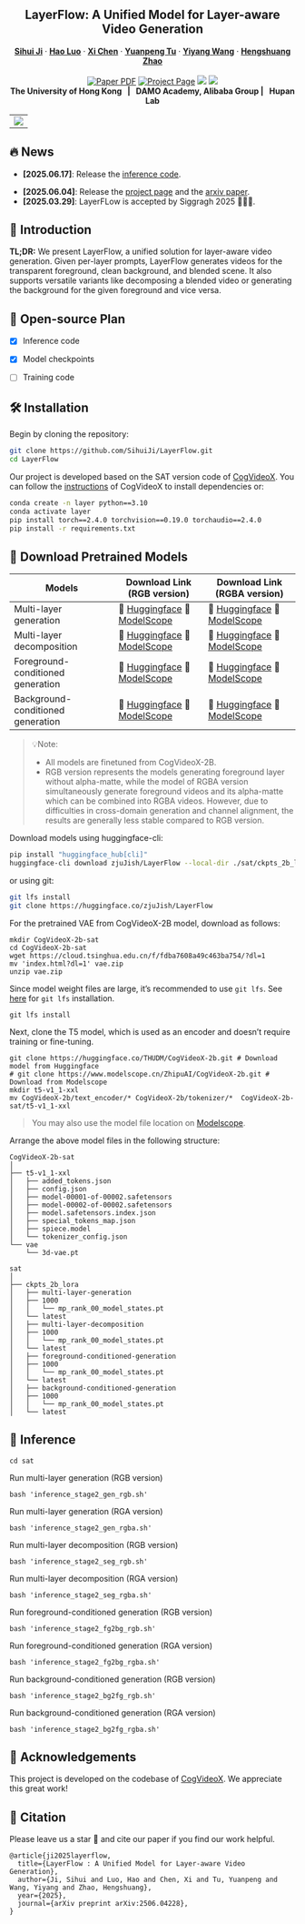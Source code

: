 <p align="center">

<!-- ### [<a href="" target="_blank">arXiv</a>] [<a href="" target="_blank">Project Page</a>] [<a href="" target="_blank">Model Weights</a>]
_**[Sihui Ji<sup>1,2*</sup>](https://sihuiji.github.io/), [Hao Luo<sup>2,3</sup>](https://menghanxia.github.io/), [Xi Chen<sup>1</sup>](https://xavierchen34.github.io/), [Yuanpeng Tu<sup>1</sup>](https://yuanpengtu.github.io/), [Yiyang Wang<sup>1</sup>](https://scholar.google.com/citations?user=nKr8TJwAAAAJ&hl=en), <br>[Hengshuang Zhao<sup>1†</sup>](https://hszhao.github.io/)**_
<br>
(*Work done during an internship at DAMO Academy, Alibaba Group †corresponding author)

<sup>1</sup>The University of Hong Kong, <sup>2</sup>DAMO Academy, Alibaba Group, <sup>3</sup>Hupan Lab.

</div> -->

  <h2 align="center">LayerFlow: A Unified Model for Layer-aware Video Generation</h2>
  <p align="center">
    <a href="https://sihuiji.github.io/"><strong>Sihui Ji</strong></a>
    ·
    <a href="https://scholar.google.com/citations?user=7QvWnzMAAAAJ&hl=zh-CN"><strong>Hao Luo</strong></a>
    ·
    <a href="https://xavierchen34.github.io/"><strong>Xi Chen</strong></a>
    ·
    <a href="https://yuanpengtu.github.io/"><strong>Yuanpeng Tu</strong></a>
    ·
    <a href="https://scholar.google.com/citations?user=nKr8TJwAAAAJ&hl=en"><strong>Yiyang Wang</strong></a>
    ·
    <a href="https://hszhao.github.io/"><strong>Hengshuang Zhao</strong></a>
    <br>
    <br>
        <a href="https://arxiv.org/abs/2506.04228"><img src='https://img.shields.io/badge/arXiv-LayerFlow-red' alt='Paper PDF'></a>
        <a href='https://sihuiji.github.io/LayerFlow-Page/'><img src='https://img.shields.io/badge/Project_Page-LayerFlow-green' alt='Project Page'></a>
        <a href=''><img src='https://img.shields.io/badge/ModelScope-Weights-yellow'></a>
        <a href='https://huggingface.co/zjuJish/LayerFlow'><img src='https://img.shields.io/badge/%F0%9F%A4%97%20Hugging%20Face-Weights-blue'></a>
        <!-- <a href='https://replicate.com/lucataco/anydoor'><img src='https://replicate.com/lucataco/anydoor/badge'></a> -->
    <br>
    <b>The University of Hong Kong &nbsp; | &nbsp;  DAMO Academy, Alibaba Group  | &nbsp;  Hupan Lab </b>
  </p>
  
  <table align="center">
    <tr>
    <td>
      <img src="./teaser.png">
    </td>
    </tr>
  </table>


<!-- <div align="center">
<div align="center" style="margin-top: 0px; margin-bottom: 0px;">
<img src=logo.png width="30%"/>
</div> -->

<!-- **Important Note:** This open-source repository is intended to provide a reference implementation. Due to the difference in the underlying T2V model's performance, the open-source version may not achieve the same performance as the model in our paper. If you'd like to use the best version of ReCamMaster, please upload your video to [this link](https://docs.google.com/forms/d/e/1FAIpQLSezOzGPbm8JMXQDq6EINiDf6iXn7rV4ozj6KcbQCSAzE8Vsnw/viewform?usp=dialog). Additionally, we are working on developing an online trial website. Please stay tuned to updates on the [Kling website](https://app.klingai.com/global/). -->

## 🔥 News
<!-- - __[2025.04.15]__: Please feel free to explore our related work, [SynCamMaster](https://github.com/KwaiVGI/SynCamMaster). -->
- __[2025.06.17]__: Release the [inference code](https://github.com/SihuiJi/LayerFlow?tab=readme-ov-file#inference).
<!-- and  [model checkpoint](https://huggingface.co/zjuJish/LayerFlow). -->
<!-- - __[2025.03.31]__: Release the [MultiCamVideo Dataset](https://huggingface.co/datasets/KwaiVGI/MultiCamVideo-Dataset).
- __[2025.03.31]__: We have sent the inference results to the first 1000 trial users. -->
- __[2025.06.04]__: Release the [project page](https://sihuiji.github.io/LayerFlow-Page/) and the [arxiv paper](https://arxiv.org/abs/2506.04228).
- __[2025.03.29]__: LayerFLow is accepted by Siggragh 2025 🎉🎉🎉.

  
## 📖 Introduction

**TL;DR:** We present LayerFlow, a unified solution for layer-aware video generation. Given per-layer prompts, LayerFlow generates videos for the transparent foreground, clean background, and blended scene. It also supports versatile variants like decomposing a blended video or generating the background for the given foreground and vice versa.  <br>

<!-- https://github.com/user-attachments/assets/52455e86-1adb-458d-bc37-4540a65a60d4 -->

<!-- ## 🚀 Trail: Try ReCamMaster with Your Own Videos

**Update:** We are actively processing the videos uploaded by users. So far, we have sent the inference results to the email addresses of the first **1256** testers. You should receive an email titled "Inference Results of ReCamMaster" from either jianhongbai@zju.edu.cn or cpurgicn@gmail.com. Please also check your spam folder, and let us know if you haven't received the email after a long time. If you enjoyed the videos we created, please consider giving us a star 🌟.

**You can try out our ReCamMaster by uploading your own video to [this link](https://docs.google.com/forms/d/e/1FAIpQLSezOzGPbm8JMXQDq6EINiDf6iXn7rV4ozj6KcbQCSAzE8Vsnw/viewform?usp=dialog), which will generate a video with camera movements along a new trajectory.** We will send the mp4 file generated by ReCamMaster to your inbox as soon as possible. For camera movement trajectories, we offer 10 basic camera trajectories as follows:

| Index       | Basic Trajectory                  |
|-------------------|-----------------------------|
| 1    | Pan Right                   |
| 2 | Pan Left                    |
| 3 | Tilt Up                     |
| 4 | Tilt Down                   |
| 5 | Zoom In                     |
| 6 | Zoom Out                    |
| 7 | Translate Up (with rotation)   |
| 8 | Translate Down (with rotation) |
| 9 | Arc Left (with rotation)    |
| 10 | Arc Right (with rotation)   |

If you would like to use ReCamMaster as a baseline and need qualitative or quantitative comparisons, please feel free to drop an email to [jianhongbai@zju.edu.cn](mailto:jianhongbai@zju.edu.cn). We can assist you with batch inference of our model. -->

## 📑 Open-source Plan

- [x] Inference code
- [x] Model checkpoints
- [ ] Training code


## 🛠️ Installation
Begin by cloning the repository:
```sh
git clone https://github.com/SihuiJi/LayerFlow.git
cd LayerFlow
```

Our project is developed based on the SAT version code of [CogVideoX](https://github.com/THUDM/CogVideo?tab=readme-ov-file#sat). You can follow the [instructions](https://github.com/THUDM/CogVideo/blob/main/sat/README.md) of CogVideoX to install dependencies or: <br> 

```bash
conda create -n layer python==3.10
conda activate layer
pip install torch==2.4.0 torchvision==0.19.0 torchaudio==2.4.0
pip install -r requirements.txt
```

## 🧱 Download Pretrained Models


| Models       | Download Link (RGB version)                                                                                                                                           |    Download Link (RGBA version)                      |
|--------------|---------------------------------------------------------------------------------------------------------------------------------------------------------|-------------------------------|
| Multi-layer generation      | 🤗 [Huggingface](https://huggingface.co/zjuJish/LayerFlow/tree/main/multi-layer-generation-rgb)      🤖 [ModelScope]()             | 🤗 [Huggingface](https://huggingface.co/zjuJish/LayerFlow/tree/main/multi-layer-generation-rgba)      🤖 [ModelScope]()
| Multi-layer decomposition | 🤗 [Huggingface](https://huggingface.co/zjuJish/LayerFlow/tree/main/multi-layer-decomposition-rgb)    🤖 [ModelScope]()     | 🤗 [Huggingface](https://huggingface.co/zjuJish/LayerFlow/tree/main/multi-layer-decomposition-rgba)      🤖 [ModelScope]()
| Foreground-conditioned generation | 🤗 [Huggingface](https://huggingface.co/zjuJish/LayerFlow/tree/main/foreground-conditioned-generation-rgb)    🤖 [ModelScope]()     | 🤗 [Huggingface](https://huggingface.co/zjuJish/LayerFlow/tree/main/foreground-conditioned-generation-rgba)      🤖 [ModelScope]()
| Background-conditioned generation     | 🤗 [Huggingface](https://huggingface.co/zjuJish/LayerFlow/tree/main/background-conditioned-generation-rgb)     🤖 [ModelScope]()            | 🤗 [Huggingface](https://huggingface.co/zjuJish/LayerFlow/tree/main/background-conditioned-generation-rgba)      🤖 [ModelScope]()        


> 💡Note: 
> * All models are finetuned from CogVideoX-2B.
> * RGB version represents the models generating foreground layer without alpha-matte, while the model of RGBA version simultaneously generate foreground videos and its alpha-matte which can be combined into RGBA videos.
However, due to difficulties in cross-domain generation and channel alignment, the results are generally less stable compared to RGB version.

Download models using huggingface-cli:
``` sh
pip install "huggingface_hub[cli]"
huggingface-cli download zjuJish/LayerFlow --local-dir ./sat/ckpts_2b_lora
```
or using git:
``` sh
git lfs install
git clone https://huggingface.co/zjuJish/LayerFlow
```

<!-- Download models using modelscope-cli:
``` sh
pip install modelscope
modelscope download zjuhuijun/CogVideo --local_dir ./sat/ckpts_2b_lora
``` -->
For the pretrained VAE from CogVideoX-2B model, download as follows:

```
mkdir CogVideoX-2b-sat
cd CogVideoX-2b-sat
wget https://cloud.tsinghua.edu.cn/f/fdba7608a49c463ba754/?dl=1
mv 'index.html?dl=1' vae.zip
unzip vae.zip
```

<!-- Arrange the model files in the following structure:

```
.
├── transformer
│   ├── 1000 (or 1)
│   │   └── mp_rank_00_model_states.pt
│   └── latest
└── vae
    └── 3d-vae.pt
``` -->

Since model weight files are large, it’s recommended to use `git lfs`.
See [here](https://github.com/git-lfs/git-lfs?tab=readme-ov-file#installing) for `git lfs` installation.

```
git lfs install
```

Next, clone the T5 model, which is used as an encoder and doesn’t require training or fine-tuning.

```
git clone https://huggingface.co/THUDM/CogVideoX-2b.git # Download model from Huggingface
# git clone https://www.modelscope.cn/ZhipuAI/CogVideoX-2b.git # Download from Modelscope
mkdir t5-v1_1-xxl
mv CogVideoX-2b/text_encoder/* CogVideoX-2b/tokenizer/*  CogVideoX-2b-sat/t5-v1_1-xxl
```

> You may also use the model file location on [Modelscope](https://modelscope.cn/models/ZhipuAI/CogVideoX-2b).

Arrange the above model files in the following structure:

```
CogVideoX-2b-sat
│
├── t5-v1_1-xxl
│   ├── added_tokens.json
│   ├── config.json
│   ├── model-00001-of-00002.safetensors
│   ├── model-00002-of-00002.safetensors
│   ├── model.safetensors.index.json
│   ├── special_tokens_map.json
│   ├── spiece.model
│   └── tokenizer_config.json
└── vae
    └── 3d-vae.pt

sat
│
├── ckpts_2b_lora
│   ├── multi-layer-generation
│   ├── 1000
│   │   └── mp_rank_00_model_states.pt
│   └── latest
│   ├── multi-layer-decomposition
│   ├── 1000
│   │   └── mp_rank_00_model_states.pt
│   └── latest
│   ├── foreground-conditioned-generation
│   ├── 1000
│   │   └── mp_rank_00_model_states.pt
│   └── latest
│   ├── background-conditioned-generation
│   ├── 1000
│   │   └── mp_rank_00_model_states.pt
│   └── latest

```

<!-- ```
│   ├── 1000 (or 1)
│   │   └── mp_rank_00_model_states.pt
│   └── latest
``` -->


## 🔑 Inference

```
cd sat
```

Run multi-layer generation (RGB version)

```
bash 'inference_stage2_gen_rgb.sh'
```

Run multi-layer generation (RGA version)

```
bash 'inference_stage2_gen_rgba.sh'
```

Run multi-layer decomposition (RGB version)

```
bash 'inference_stage2_seg_rgb.sh'
```

Run multi-layer decomposition (RGA version)

```
bash 'inference_stage2_seg_rgba.sh'
```

Run foreground-conditioned generation (RGB version)

```
bash 'inference_stage2_fg2bg_rgb.sh'
```

Run foreground-conditioned generation (RGA version)

```
bash 'inference_stage2_fg2bg_rgba.sh'
```

Run background-conditioned generation (RGB version)

```
bash 'inference_stage2_bg2fg_rgb.sh'
```

Run background-conditioned generation (RGA version)

```
bash 'inference_stage2_bg2fg_rgba.sh'
```


<!-- ## ⚙️ Code: ReCamMaster + Wan2.1 (Inference & Training)
The model utilized in our paper is an internally developed T2V model, not [Wan2.1](https://github.com/Wan-Video/Wan2.1). Due to company policy restrictions, we are unable to open-source the model used in the paper. Consequently, we migrated ReCamMaster to Wan2.1 to validate the effectiveness of our method. Due to differences in the underlying T2V model, you may not achieve the same results as demonstrated in the demo.
### Inference
Step 1: Set up the environment

[DiffSynth-Studio](https://github.com/modelscope/DiffSynth-Studio) requires Rust and Cargo to compile extensions. You can install them using the following command:
```shell
curl --proto '=https' --tlsv1.2 -sSf [https://sh.rustup.rs](https://sh.rustup.rs/) | sh
. "$HOME/.cargo/env"
```

Install [DiffSynth-Studio](https://github.com/modelscope/DiffSynth-Studio):
```shell
git clone https://github.com/KwaiVGI/ReCamMaster.git
cd ReCamMaster
pip install -e .
```

Step 2: Download the pretrained checkpoints
1. Download the pre-trained Wan2.1 models

```shell
cd ReCamMaster
python download_wan2.1.py
```
2. Download the pre-trained ReCamMaster checkpoint

Please download from [huggingface](https://huggingface.co/KwaiVGI/ReCamMaster-Wan2.1/blob/main/step20000.ckpt) and place it in ```models/ReCamMaster/checkpoints```.

Step 3: Test the example videos
```shell
python inference_recammaster.py --cam_type 1
```

Step 4: Test your own videos

If you want to test your own videos, you need to prepare your test data following the structure of the ```example_test_data``` folder. This includes N mp4 videos, each with at least 81 frames, and a ```metadata.csv``` file that stores their paths and corresponding captions. You can refer to the [Prompt Extension section](https://github.com/Wan-Video/Wan2.1?tab=readme-ov-file#2-using-prompt-extension) in Wan2.1 for guidance on preparing video captions. 

```shell
python inference_recammaster.py --cam_type 1 --dataset_path path/to/your/data
```

We provide several preset camera types, as shown in the table below. Additionally, you can generate new trajectories for testing.

| cam_type       | Trajectory                  |
|-------------------|-----------------------------|
| 1    | Pan Right                   |
| 2 | Pan Left                    |
| 3 | Tilt Up                     |
| 4 | Tilt Down                   |
| 5 | Zoom In                     |
| 6 | Zoom Out                    |
| 7 | Translate Up (with rotation)   |
| 8 | Translate Down (with rotation) |
| 9 | Arc Left (with rotation)    |
| 10 | Arc Right (with rotation)   |

### Training

Step 1: Set up the environment

```shell
pip install lightning pandas websockets
```

Step 2: Prepare the training dataset

1. Download the [MultiCamVideo dataset](https://huggingface.co/datasets/KwaiVGI/MultiCamVideo-Dataset).

2. Extract VAE features

```shell
CUDA_VISIBLE_DEVICES="0,1,2,3,4,5,6,7" python train_recammaster.py   --task data_process   --dataset_path path/to/the/MultiCamVideo/Dataset   --output_path ./models   --text_encoder_path "models/Wan-AI/Wan2.1-T2V-1.3B/models_t5_umt5-xxl-enc-bf16.pth"   --vae_path "models/Wan-AI/Wan2.1-T2V-1.3B/Wan2.1_VAE.pth"   --tiled   --num_frames 81   --height 480   --width 832 --dataloader_num_workers 2
```

3. Generate Captions for Each Video

You can use video caption tools like [LLaVA](https://github.com/haotian-liu/LLaVA) to generate captions for each video and store them in the ```metadata.csv``` file.

Step 3: Training
```shell
CUDA_VISIBLE_DEVICES="0,1,2,3,4,5,6,7" python train_recammaster.py   --task train  --dataset_path recam_train_data   --output_path ./models/train   --dit_path "models/Wan-AI/Wan2.1-T2V-1.3B/diffusion_pytorch_model.safetensors"   --steps_per_epoch 8000   --max_epochs 100   --learning_rate 1e-4   --accumulate_grad_batches 1   --use_gradient_checkpointing  --dataloader_num_workers 4
```
We do not explore the optimal set of hyper-parameters and train with a batch size of 1 on each GPU. You may achieve better model performance by adjusting hyper-parameters such as the learning rate and increasing the batch size.

Step 4: Test the model

```shell
python inference_recammaster.py --cam_type 1 --ckpt_path path/to/the/checkpoint
``` -->

<!-- ## 📷 Dataset: MultiCamVideo Dataset
### 1. Dataset Introduction

**TL;DR:** The MultiCamVideo Dataset is a multi-camera synchronized video dataset rendered using Unreal Engine 5. It includes synchronized multi-camera videos and their corresponding camera trajectories. The MultiCamVideo Dataset can be valuable in fields such as camera-controlled video generation, synchronized video production, and 3D/4D reconstruction. If you are looking for synchronized videos captured with stationary cameras, please explore our [SynCamVideo Dataset](https://github.com/KwaiVGI/SynCamMaster).

https://github.com/user-attachments/assets/6fa25bcf-1136-43be-8110-b527638874d4

The MultiCamVideo Dataset is a multi-camera synchronized video dataset rendered using Unreal Engine 5. It includes synchronized multi-camera videos and their corresponding camera trajectories.
It consists of 13.6K different dynamic scenes, each captured by 10 cameras, resulting in a total of 136K videos. Each dynamic scene is composed of four elements: {3D environment, character, animation, camera}. Specifically, we use animation to drive the character, 
and position the animated character within the 3D environment. Then, Time-synchronized cameras are set up to move along predefined trajectories to render the multi-camera video data.
<p align="center">
  <img src="https://github.com/user-attachments/assets/107c9607-e99b-4493-b715-3e194fcb3933" alt="Example Image" width="70%">
</p>

**3D Environment:** We collect 37 high-quality 3D environments assets from [Fab](https://www.fab.com). To minimize the domain gap between rendered data and real-world videos, we primarily select visually realistic 3D scenes, while choosing a few stylized or surreal 3D scenes as a supplement. To ensure data diversity, the selected scenes cover a variety of indoor and outdoor settings, such as city streets, shopping malls, cafes, office rooms, and the countryside.

**Character:** We collect 66 different human 3D models as characters from [Fab](https://www.fab.com) and [Mixamo](https://www.mixamo.com).

**Animation:** We collect 93 different animations from [Fab](https://www.fab.com) and [Mixamo](https://www.mixamo.com), including common actions such as waving, dancing, and cheering. We use these animations to drive the collected characters and create diverse datasets through various combinations.

**Camera:** To ensure camera movements are diverse and closely resemble real-world distributions, we create a wide range of camera trajectories and parameters to cover various situations. To achieve this by designing rules to batch-generate random camera starting positions and movement trajectories:

1. Camera Starting Position.

We take the character's position as the center of a hemisphere with a radius of {3m, 5m, 7m, 10m} based on the size of the 3D scene and randomly sample within this range as the camera's starting point, ensuring the closest distance to the character is greater than 0.5m and the pitch angle is within 45 degrees.

2. Camera Trajectories.

- **Pan & Tilt**:  
  The camera rotation angles are randomly selected within the range, with pan angles ranging from 5 to 45 degrees and tilt angles ranging from 5 to 30 degrees, with directions randomly chosen left/right or up/down.

- **Basic Translation**:  
  The camera translates along the positive and negative directions of the xyz axes, with movement distances randomly selected within the range of $[\frac{1}{4}, 1] \times \text{distance2character}$.

- **Basic Arc Trajectory**:  
  The camera moves along an arc, with rotation angles randomly selected within the range of 15 to 75 degrees.

- **Random Trajectories**:  
  1-3 points are sampled in space, and the camera moves from the initial position through these points as the movement trajectory, with the total movement distance randomly selected within the range of $[\frac{1}{4}, 1] \times \text{distance2character}$. The polyline is smoothed to make the movement more natural.

- **Static Camera**:  
  The camera does not translate or rotate during shooting, maintaining a fixed position.

3. Camera Movement Speed.

To further enhance the diversity of trajectories, 50% of the training data uses constant-speed camera trajectories, while the other 50% uses variable-speed trajectories generated by nonlinear functions. Consider a camera trajectory with a total of $f$ frames, starting at location $L_{start}$ and ending at position $L_{end}$. The location at the $i$-th frame is given by:
```math
L_i = L_{start} + (L_{end} - L_{start}) \cdot \left( \frac{1 - \exp(-a \cdot i/f)}{1 - \exp(-a)} \right),
```
where $a$ is an adjustable parameter to control the trajectory speed. When $a > 0$, the trajectory starts fast and then slows down; when $a < 0$, the trajectory starts slow and then speeds up. The larger the absolute value of $a$, the more drastic the change.

4. Camera Parameters.

We chose four set of camera parameters: {focal=18mm, aperture=10}, {focal=24mm, aperture=5}, {focal=35mm, aperture=2.4} and {focal=50mm, aperture=2.4}.

### 2. Statistics and Configurations

Dataset Statistics:

| Number of Dynamic Scenes | Camera per Scene | Total Videos |
|:------------------------:|:----------------:|:------------:|
| 13,600                   | 10               | 136,000      |

Video Configurations:

| Resolution  | Frame Number | FPS                      |
|:-----------:|:------------:|:------------------------:|
| 1280x1280   | 81           | 15                       |

Note: You can use 'center crop' to adjust the video's aspect ratio to fit your video generation model, such as 16:9, 9:16, 4:3, or 3:4.

Camera Configurations:

| Focal Length            | Aperture           | Sensor Height | Sensor Width |
|:-----------------------:|:------------------:|:-------------:|:------------:|
| 18mm, 24mm, 35mm, 50mm  | 10.0, 5.0, 2.4     | 23.76mm       | 23.76mm      |



### 3. File Structure
```
MultiCamVideo-Dataset
├── train
│   ├── f18_aperture10
│   │   ├── scene1    # one dynamic scene
│   │   │   ├── videos
│   │   │   │   ├── cam01.mp4    # synchronized 81-frame videos at 1280x1280 resolution
│   │   │   │   ├── cam02.mp4
│   │   │   │   ├── ...
│   │   │   │   └── cam10.mp4
│   │   │   └── cameras
│   │   │       └── camera_extrinsics.json    # 81-frame camera extrinsics of the 10 cameras 
│   │   ├── ...
│   │   └── scene3400
│   ├── f24_aperture5
│   │   ├── scene1
│   │   ├── ...
│   │   └── scene3400
│   ├── f35_aperture2.4
│   │   ├── scene1
│   │   ├── ...
│   │   └── scene3400
│   └── f50_aperture2.4
│       ├── scene1
│       ├── ...
│       └── scene3400
└── val
    └── 10basic_trajectories
        ├── videos
        │   ├── cam01.mp4    # example videos corresponding to the validation cameras
        │   ├── cam02.mp4
        │   ├── ...
        │   └── cam10.mp4
        └── cameras
            └── camera_extrinsics.json    # 10 different trajectories for validation
```

### 3. Useful scripts
- Data Extraction
```bash
cat MultiCamVideo-Dataset.part* > MultiCamVideo-Dataset.tar.gz
tar -xzvf MultiCamVideo-Dataset.tar.gz
```
- Camera Visualization
```python
python vis_cam.py
```

The visualization script is modified from [CameraCtrl](https://github.com/hehao13/CameraCtrl/blob/main/tools/visualize_trajectory.py), thanks for their inspiring work.

<p align="center">
  <img src="https://github.com/user-attachments/assets/f9cf342d-2fb3-40ef-a7be-edafb5775004" alt="Example Image" width="40%">
</p> -->

<!-- ## 🤗 Awesome Related Works
Feel free to explore these outstanding related works, including but not limited to:

[GCD](https://gcd.cs.columbia.edu/): GCD synthesizes large-angle novel viewpoints of 4D dynamic scenes from a monocular video.

[ReCapture](https://generative-video-camera-controls.github.io/): a method for generating new videos with novel camera trajectories from a single user-provided video.

[Trajectory Attention](https://xizaoqu.github.io/trajattn/): Trajectory Attention facilitates various tasks like camera motion control on images and videos, and video editing.

[GS-DiT](https://wkbian.github.io/Projects/GS-DiT/): GS-DiT provides 4D video control for a single monocular video.

[Diffusion as Shader](https://igl-hkust.github.io/das/): a versatile video generation control model for various tasks.

[TrajectoryCrafter](https://trajectorycrafter.github.io/): TrajectoryCrafter achieves high-fidelity novel views generation from casually captured monocular video.

[GEN3C](https://research.nvidia.com/labs/toronto-ai/GEN3C/): a generative video model with precise Camera Control and temporal 3D Consistency. -->

## 🤗 Acknowledgements

This project is developed on the codebase of [CogVideoX](https://github.com/THUDM/CogVideo). We  appreciate this great work! 

## 🌟 Citation

Please leave us a star 🌟 and cite our paper if you find our work helpful.
```
@article{ji2025layerflow,
  title={LayerFlow : A Unified Model for Layer-aware Video Generation}, 
  author={Ji, Sihui and Luo, Hao and Chen, Xi and Tu, Yuanpeng and Wang, Yiyang and Zhao, Hengshuang},
  year={2025},
  journal={arXiv preprint arXiv:2506.04228}, 
}
```